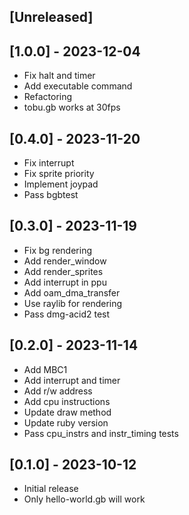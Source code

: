 ## [Unreleased]

## [1.0.0] - 2023-12-04

- Fix halt and timer
- Add executable command
- Refactoring
- tobu.gb works at 30fps

## [0.4.0] - 2023-11-20

- Fix interrupt
- Fix sprite priority
- Implement joypad
- Pass bgbtest

## [0.3.0] - 2023-11-19

- Fix bg rendering
- Add render_window
- Add render_sprites
- Add interrupt in ppu
- Add oam_dma_transfer
- Use raylib for rendering
- Pass dmg-acid2 test

## [0.2.0] - 2023-11-14

- Add MBC1
- Add interrupt and timer
- Add r/w address
- Add cpu instructions
- Update draw method
- Update ruby version
- Pass cpu_instrs and instr_timing tests

## [0.1.0] - 2023-10-12

- Initial release
- Only hello-world.gb will work
